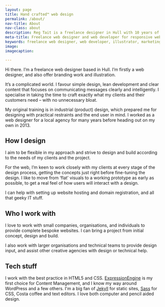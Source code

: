 ```yaml
---
layout: page
title: Hand crafted™ web design
permalink: /about/
nav-title: About
nav-class: about
description: Reg Tait is a freelance designer in Hull with 10 years of experience in web development.
meta-title: Freelance web designer and web developer for responsive websites
keywords: freelance web designer, web developer, illustrator, marketing agency, Hull
image: 
imagecaption:

---
```


Hi there. I’m a freelance web designer based in Hull. I’m firstly a web designer, and also offer branding work and illustration.

It’s a complicated world. I favour simple design, lean development and clear content that focuses on communicating messages clearly and intelligently. I specialise in taking the time to craft exactly what my clients and their customers need – with no unnecessary bloat.

My original training is in industrial (product) design, which prepared me for designing with practical restraints and the end user in mind. I worked as a web designer for a local agency for many years before heading out on my own in 2013.

## How I design

I aim to be flexible in my approach and strive to design and build according to the needs of my clients and the project.

For the web, I’m keen to work closely with my clients at every stage of the design process, getting the concepts just right before fine-tuning the design. I like to move from ‘flat’ visuals to a working prototype as early as possible, to get a real feel of how users will interact with a design.

I can help with setting up website hosting and domain registration, and all that geeky IT stuff.

## Who I work with

I love to work with small companies, organisations, and individuals to provide complete bespoke websites. I can bring a project from initial concept, design and build.

I also work with larger organisations and technical teams to provide design input, and assist other creative agencies with design or technical help.

## Tech stuff

I work with the best practice in HTML5 and CSS. [ExpressionEngine](https://ellislab.com/expressionengine) is my first choice for Content Management, and I know my way around WordPress and a few others. I'm a big fan of [Jekyll](http://jekyllrb.com/) for static sites, [Sass](http://sass-lang.com/) for CSS, Costa coffee and text editors. I love both computer and pencil aided design.